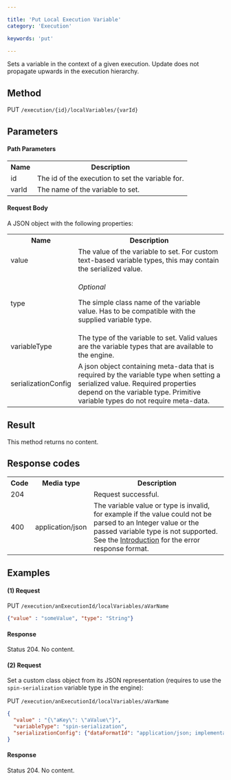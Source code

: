 ```yaml
---

title: 'Put Local Execution Variable'
category: 'Execution'

keywords: 'put'

---
```



Sets a variable in the context of a given execution. Update does not propagate upwards in the execution hierarchy.


Method
------

PUT `/execution/{id}/localVariables/{varId}`


Parameters
----------
  
#### Path Parameters

<table class="table table-striped">
  <tr>
    <th>Name</th>
    <th>Description</th>
  </tr>
  <tr>
    <td>id</td>
    <td>The id of the execution to set the variable for.</td>
  </tr>
  <tr>
    <td>varId</td>
    <td>The name of the variable to set.</td>
  </tr>
</table>

#### Request Body

A JSON object with the following properties:

<table class="table table-striped">
  <tr>
    <th>Name</th>
    <th>Description</th>
  </tr>
  <tr>
    <td>value</td>
    <td>The value of the variable to set. For custom text-based variable types, this may contain the serialized value.</td>
  </tr>
  <tr>
    <td>type</td>
    <td>
      <p><i>Optional</i></p>
      <p>The simple class name of the variable value. Has to be compatible with the supplied variable type.</p>
    </td>
  </tr>
  <tr>
    <td>variableType</td>
    <td>The type of the variable to set. Valid values are the variable types that are available to the engine.
    </td>
    <!-- TODO: reference variable type docs here for default types -->
  </tr>
  <tr>
    <td>serializationConfig</td>
    <td>A json object containing meta-data that is required by the variable type when setting a serialized value. Required properties depend on the variable type. Primitive variable types do not require meta-data.</td>
  </tr>
</table>


Result
------

This method returns no content.

  
Response codes
--------------  

<table class="table table-striped">
  <tr>
    <th>Code</th>
    <th>Media type</th>
    <th>Description</th>
  </tr>
  <tr>
    <td>204</td>
    <td></td>
    <td>Request successful.</td>
  </tr>
  <tr>
    <td>400</td>
    <td>application/json</td>
    <td>The variable value or type is invalid, for example if the value could not be parsed to an Integer value or the passed variable type is not supported. See the <a href="ref:#overview-introduction">Introduction</a> for the error response format.</td>
  </tr>      
</table>

  
Examples
--------

#### (1) Request

PUT `/execution/anExecutionId/localVariables/aVarName`

```json  
{"value" : "someValue", "type": "String"}
```

#### Response
    
Status 204. No content.


#### (2) Request
    
Set a custom class object from its JSON representation (requires to use the `spin-serialization` variable type in the engine):

PUT `/execution/anExecutionId/localVariables/aVarName`

```json
{
  "value" : "{\"aKey\": \"aValue\"}", 
  "variableType": "spin-serialization",
  "serializationConfig": {"dataFormatId": "application/json; implementation=tree", "rootType": "my.custom.Class"}
}
```
     
#### Response
    
Status 204. No content.
